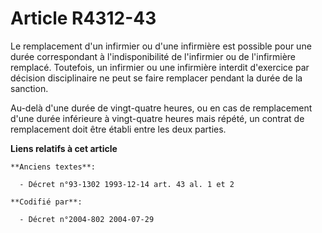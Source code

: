 # Article R4312-43

Le remplacement d'un infirmier ou d'une infirmière est possible pour une durée correspondant à l'indisponibilité de
l'infirmier ou de l'infirmière remplacé. Toutefois, un infirmier ou une infirmière interdit d'exercice par décision
disciplinaire ne peut se faire remplacer pendant la durée de la sanction.

Au-delà d'une durée de vingt-quatre heures, ou en cas de remplacement d'une durée inférieure à vingt-quatre heures mais
répété, un contrat de remplacement doit être établi entre les deux parties.

**Liens relatifs à cet article**

	**Anciens textes**:

	  - Décret n°93-1302 1993-12-14 art. 43 al. 1 et 2

	**Codifié par**:

	  - Décret n°2004-802 2004-07-29
